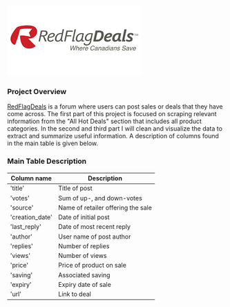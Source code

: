 ![image](rfd_logo.png)

### Project Overview

[RedFlagDeals](https://forums.redflagdeals.com/hot-deals-f9/) is a forum where users can post sales or deals that they have come across. The first part of this project is focused on scraping relevant information from the "All Hot Deals" section that includes all product categories. In the second and third part I will clean and visualize the data to extract and summarize useful information. A description of columns found in the main table is given below.  

### Main Table Description

|Column name|Description|
|---|---|
|'title'| Title of post|
|'votes'| Sum of up-, and down-votes|
|'source'| Name of retailer offering the sale|
|'creation_date'| Date of initial post|
|'last_reply'| Date of most recent reply|
|'author'| User name of post author|
|'replies'| Number of replies|
|'views'| Number of views|
|'price'| Price of product on sale|
|'saving'| Associated saving|
|'expiry'| Expiry date of sale|
|'url'| Link to deal|
